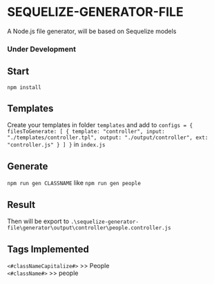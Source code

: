 # SEQUELIZE-GENERATOR-FILE
A Node.js file generator, will be based on Sequelize models

### Under Development

## Start
`npm install`

## Templates
Create your templates in folder `templates` and add to `configs = { filesToGenerate: [ { template: "controller", input: "./templates/controller.tpl", output: "./output/controller", ext: "controller.js" } ] }` in `index.js`

## Generate
`npm run gen CLASSNAME` like `npm run gen people`

## Result
Then will be export to `.\sequelize-generator-file\generator\output\controller\people.controller.js`

## Tags Implemented
`<#classNameCapitalize#>` >> People <br />
`<#className#>` >> people <br />

